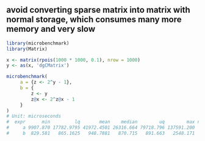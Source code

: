 ## avoid converting sparse matrix into matrix with normal storage, which consumes many more memory and very slow
```r
library(microbenchmark)
library(Matrix)

x <- matrix(rpois(1000 * 1000, 0.1), nrow = 1000)
y <- as(x, 'dgCMatrix')

microbenchmark(
     a = {z <- 2^y - 1},
     b = {
         z <- y
         z@x <- 2^z@x - 1
     }
)
# Unit: microseconds
#  expr      min         lq       mean    median        uq        max neval
#     a 9907.870 17782.9795 41972.4501 26316.664 79718.796 137591.200   100
#     b  829.581   865.1625   948.7881   870.715   891.663   2548.171   100
```
